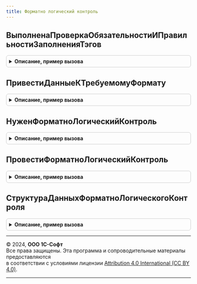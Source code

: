 ```yaml
---
title: Форматно логический контроль
---
```



## ВыполненаПроверкаОбязательностиИПравильностиЗаполненияТэгов
<details style="margin: 1em 0; padding: 0.5em; border: 1px solid #ccc; border-radius: 6px;">

<summary style="font-weight: bold; cursor: pointer;">Описание, пример вызова</summary>

```bsl

// Выполняет проверку правильности заполнения тегов в соответствии с ФФД
//
// Параметры:
//   ДанныеЧека - см. ОборудованиеЧекопечатающиеУстройстваКлиентСервер.ПараметрыОперацииФискализацииЧека
//   ИдентификаторУстройства - СправочникСсылка.ПодключаемоеОборудование - Не обязательный
//   Ошибки - Массив из строка - Строки ошибок по результатам контроля
//   ИсправленыОсновныеПараметры - Булево
//
// Возвращаемое значение:
//   Булево.
Функция ВыполненаПроверкаОбязательностиИПравильностиЗаполненияТэгов(ДанныеЧека, ИдентификаторУстройства, Ошибки = Неопределено, ИсправленыОсновныеПараметры = Неопределено) Экспорт
```

Пример вызова
```bsl
Результат = ФорматноЛогическийКонтроль.ВыполненаПроверкаОбязательностиИПравильностиЗаполненияТэгов(ДанныеЧека, ИдентификаторУстройства, Ошибки, ИсправленыОсновныеПараметры);
```
</details>

## ПривестиДанныеКТребуемомуФормату
<details style="margin: 1em 0; padding: 0.5em; border: 1px solid #ccc; border-radius: 6px;">

<summary style="font-weight: bold; cursor: pointer;">Описание, пример вызова</summary>

```bsl

// Выполняет корректировку данных чека
//
// Параметры:
//   ДанныеЧека - см. ОборудованиеЧекопечатающиеУстройстваКлиентСервер.ПараметрыОперацииФискализацииЧека
//   ИсправленыОсновныеПараметры - Булево
//
Процедура ПривестиДанныеКТребуемомуФормату(ДанныеЧека, ИсправленыОсновныеПараметры = Неопределено, ПараметрыРегистрации = Неопределено) Экспорт
```

Пример вызова
```bsl
ФорматноЛогическийКонтроль.ПривестиДанныеКТребуемомуФормату(ДанныеЧека, ИсправленыОсновныеПараметры, ПараметрыРегистрации);
```
</details>

## НуженФорматноЛогическийКонтроль
<details style="margin: 1em 0; padding: 0.5em; border: 1px solid #ccc; border-radius: 6px;">

<summary style="font-weight: bold; cursor: pointer;">Описание, пример вызова</summary>

```bsl

// Определяет требуется ли выполнить корректировку сумм в позициях чека
//
// Параметры:
//  ДанныеЧека - см. ОборудованиеЧекопечатающиеУстройстваКлиентСервер.ПараметрыОперацииФискализацииЧека
//  ИдентификаторУстройства - СправочникСсылка.ПодключаемоеОборудование - Не обязательный
//                              Если заполнено оборудование и не заполнен способ контроля в общих параметрах,
//                              то способ контроля и допустимое расхождение получаются из подключаемого оборудования.
//
// Возвращаемое значение:
//  Булево
//
Функция НуженФорматноЛогическийКонтроль(ДанныеЧека, ИдентификаторУстройства = Неопределено) Экспорт
```

Пример вызова
```bsl
Результат = ФорматноЛогическийКонтроль.НуженФорматноЛогическийКонтроль(ДанныеЧека, ИдентификаторУстройства);
```
</details>

## ПровестиФорматноЛогическийКонтроль
<details style="margin: 1em 0; padding: 0.5em; border: 1px solid #ccc; border-radius: 6px;">

<summary style="font-weight: bold; cursor: pointer;">Описание, пример вызова</summary>

```bsl

// Выполняет проверку сумм фискальных строк, осуществляя форматно-логический контроль чека.
// Функция переопределяется методом ФорматноЛогическийКонтрольПереопределяемый.ПровестиФорматноЛогическийКонтроль.
//
// Параметры:
//   ДанныеЧека - см. ОборудованиеЧекопечатающиеУстройстваКлиентСервер.ПараметрыОперацииФискализацииЧека
//   ИдентификаторУстройства - СправочникСсылка.ПодключаемоеОборудование - Не обязательный
//                              Если заполнено оборудование и не заполнен способ контроля в общих параметрах,
//                              то способ контроля и допустимое расхождение получаются из подключаемого оборудования.
//
Процедура ПровестиФорматноЛогическийКонтроль(ДанныеЧека, ИдентификаторУстройства = Неопределено) Экспорт
```

Пример вызова
```bsl
ФорматноЛогическийКонтроль.ПровестиФорматноЛогическийКонтроль(ДанныеЧека, ИдентификаторУстройства);
```
</details>

## СтруктураДанныхФорматноЛогическогоКонтроля
<details style="margin: 1em 0; padding: 0.5em; border: 1px solid #ccc; border-radius: 6px;">

<summary style="font-weight: bold; cursor: pointer;">Описание, пример вызова</summary>

```bsl

// Структура данных форматно-логического контроля
//
// Параметры:
//  ПодключаемоеОборудование - СправочникСсылка.ПодключаемоеОборудование - Устройство, фискализирующее чек
//
// Возвращаемое значение:
//  Структура - Структура данных форматно логического контроля:
//   * СпособФорматноЛогическогоКонтроля - Неопределено
//                                       - ПеречислениеСсылка.СпособыФорматноЛогическогоКонтроля
//   * ДопустимоеРасхождениеФорматноЛогическогоКонтроля - Число -
//   * ФорматФД - Строка -
//
Функция СтруктураДанныхФорматноЛогическогоКонтроля(ПодключаемоеОборудование) Экспорт
```

Пример вызова
```bsl
Результат = ФорматноЛогическийКонтроль.СтруктураДанныхФорматноЛогическогоКонтроля(ПодключаемоеОборудование) 
```
</details>

---

© 2024, **ООО 1С-Софт**  
Все права защищены. Эта программа и сопроводительные материалы предоставляются  
в соответствии с условиями лицензии [Attribution 4.0 International (CC BY 4.0)](https://creativecommons.org/licenses/by/4.0/legalcode).

---
